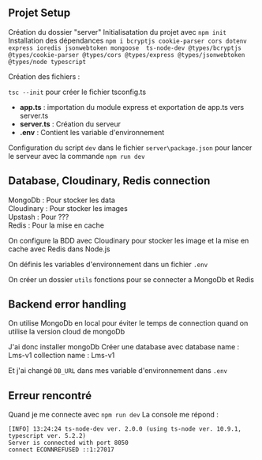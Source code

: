 ## Projet Setup

Création du dossier "server"
Initialisatation du projet avec `npm init`
Installation des dépendances `npm i bcryptjs cookie-parser cors dotenv express ioredis jsonwebtoken mongoose  ts-node-dev @types/bcryptjs @types/cookie-parser @types/cors @types/express @types/jsonwebtoken @types/node typescript`

Création des fichiers :

`tsc --init` pour créer le fichier tsconfig.ts

- **app.ts** : importation du module express et exportation de app.ts vers server.ts
- **server.ts** : Création du serveur
- **.env** : Contient les variable d'environnement

Configuration du script `dev` dans le fichier `server\package.json` pour lancer le serveur avec la commande `npm run dev`

## Database, Cloudinary, Redis connection

MongoDb : Pour stocker les data <br>
Cloudinary : Pour stocker les images <br>
Upstash : Pour ??? <br>
Redis : Pour la mise en cache <br>

On configure la BDD avec Cloudinary pour stocker les image et la mise en cache avec Redis dans Node.js

On définis les variables d'environnement dans un fichier `.env`

On créer un dossier `utils` fonctions pour se connecter a MongoDb et Redis

## Backend error handling

On utilise MongoDb en local pour éviter le temps de connection quand on utilise la version cloud de mongoDb

J'ai donc installer mongoDb
Créer une database avec
database name : Lms-v1
collection name : Lms-v1

Et j'ai changé `DB_URL` dans mes variable d'environnement dans `.env`

## Erreur rencontré

Quand je me connecte avec `npm run dev`
La console me répond :

```
[INFO] 13:24:24 ts-node-dev ver. 2.0.0 (using ts-node ver. 10.9.1, typescript ver. 5.2.2)
Server is connected with port 8050
connect ECONNREFUSED ::1:27017
```
